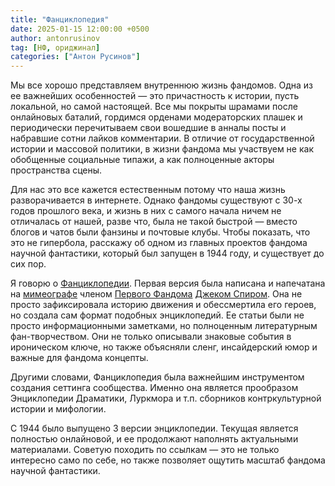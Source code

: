 ```yaml
---
title: "Фанциклопедия"
date: 2025-01-15 12:00:00 +0500
author: antonrusinov
tag: [НФ, ориджинал]
categories: ["Антон Русинов"]
---
```


Мы все хорошо представляем внутреннюю жизнь фандомов. Одна из ее важнейших особенностей — это причастность к истории, пусть локальной, но самой настоящей. Все мы покрыты шрамами после онлайновых баталий, гордимся орденами модераторских плашек и периодически перечитываем свои вошедшие в анналы посты и набравшие сотни лайков комментарии. В отличие от государственной истории и массовой политики, в жизни фандома мы участвуем не как обобщенные социальные типажи, а как полноценные акторы пространства сцены.

Для нас это все кажется естественным потому что наша жизнь разворачивается в интернете. Однако фандомы существуют с 30-х годов прошлого века, и жизнь в них с самого начала ничем не отличалась от нашей, разве что, была не такой быстрой — вместо блогов и чатов были фанзины и почтовые клубы. Чтобы показать, что это не гипербола, расскажу об одном из главных проектов фандома научной фантастики, который был запущен в 1944 году, и существует до сих пор.

Я говорю о [Фанциклопедии](https://fancyclopedia.org/Fancyclopedia_3). Первая версия была написана и напечатана на [мимеографе](https://fancyclopedia.org/Mimeo) членом [Первого Фандома](https://fancyclopedia.org/First_Fandom) [Джеком Спиром](https://fancyclopedia.org/Jack_Speer). Она не просто зафиксировала историю движения и обессмертила его героев, но создала сам формат подобных энциклопедий. Ее статьи были не просто информационными заметками, но полноценным литературным фан-творчеством. Они не только описывали знаковые события в ироническом ключе, но также объясняли сленг, инсайдерский юмор и важные для фандома концепты.

Другими словами, Фанциклопедия была важнейшим инструментом создания сеттинга сообщества.  Именно она является прообразом Энциклопедии Драматики, Луркмора и т.п. сборников контркультурной истории и мифологии.

С 1944 было выпущено 3 версии энциклопедии. Текущая является полностью онлайновой, и ее продолжают наполнять актуальными материалами. Советую походить по ссылкам — это не только интересно само по себе, но также позволяет ощутить масштаб фандома научной фантастики.
